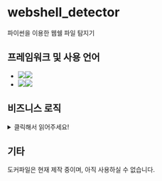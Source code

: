 # webshell_detector
파이썬을 이용한 웹쉘 파일 탐지기

## 프레임워크 및 사용 언어
- <img src="https://img.shields.io/badge/Framework-%23121011?style=for-the-badge"><img src="https://img.shields.io/badge/flask-000000?style=for-the-badge&logo=flask&logoColor=white">
- <img src="https://img.shields.io/badge/Language-%23121011?style=for-the-badge"><img src="https://img.shields.io/badge/python-3776AB?style=for-the-badge&logo=python&logoColor=white"> 

## 비즈니스 로직
<details>
<summary>클릭해서 읽어주세요!</summary>

1. 파일 업로드

2. 업로드 한 파일들을 확인하는 URL `/file_upload`로 이동

3. `/file_upload`에서 `Analyze` 버튼 누르기 

4. 분석 결과는 주소 `/analysis_result`에서 표 형식으로 화면에 표시

5. `/analysis_result`에서 `Download CSV` 링크를 눌러서 분석 결과를 CSV 파일로 다운로드 가능

</details>

## 기타
도커파일은 현재 제작 중이며, 아직 사용하실 수 없습니다.